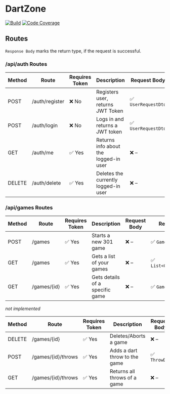 # DartZone

[![Build](https://github.com/06luki06/DartZone/actions/workflows/pipeline.yml/badge.svg)](https://github.com/06luki06/DartZone/actions/workflows/pipeline.yml)
[![Code Coverage](https://codecov.io/gh/06luki06/DartZone/graph/badge.svg?token=REFR0T6JKW)](https://codecov.io/gh/06luki06/DartZone)

## Routes

`Response Body` marks the return type, if the request is successful.

### /api/auth Routes

| Method | Route          | Requires Token | Description                           | Request Body        | Response Body         |
|--------|----------------|----------------|---------------------------------------|---------------------|-----------------------|
| POST   | /auth/register | ❌ No         | Registers user, returns JWT Token     | ✅ `UserRequestDto` | ✅ `TokenResponseDto` |
| POST   | /auth/login    | ❌ No         | Logs in and returns a JWT token       | ✅ `UserRequestDto` | ✅ `TokenResponseDto` |
| GET    | /auth/me       | ✅ Yes        | Returns info about the logged-in user | ❌ –                | ✅ `UserResponseDto`  |
| DELETE | /auth/delete   | ✅ Yes        | Deletes the currently logged-in user  | ❌ –                | ❌ –                  |

### /api/games Routes

| Method  | Route         | Requires Token | Description                          | Request Body  | Response Body              |
|---------|---------------|----------------|--------------------------------------|---------------|----------------------------|
| POST    | /games        | ✅ Yes        | Starts a new 301 game                | ❌ –          | ✅ `GameResponseDto`       |
| GET     | /games        | ✅ Yes        | Gets a list of your games            | ❌ –          | ✅ `List<GameResponseDto>` |
| GET     | /games/{id}   | ✅ Yes        | Gets details of a specific game      | ❌ –          | ✅ `GameResponseDto`       |

*not implemented*

| Method | Route          | Requires Token | Description                           | Request Body |
|--------|----------------|----------------|---------------------------------------|--------------|
| DELETE  | /games/{id}   | ✅ Yes        | Deletes/Aborts a game                | ❌ –          |
| POST    | /games/{id}/throws | ✅ Yes   | Adds a dart throw to the game        | ✅ `ThrowDto` |
| GET     | /games/{id}/throws | ✅ Yes   | Returns all throws of a game         | ❌ –          |

